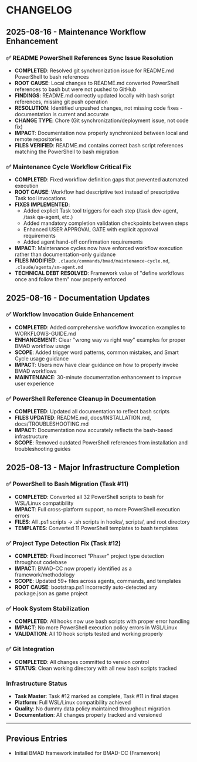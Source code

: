 # CHANGELOG

## 2025-08-16 - Maintenance Workflow Enhancement

### ✅ README PowerShell References Sync Issue Resolution
- **COMPLETED**: Resolved git synchronization issue for README.md PowerShell to bash references
- **ROOT CAUSE**: Local changes to README.md converted PowerShell references to bash but were not pushed to GitHub
- **FINDINGS**: README.md correctly updated locally with bash script references, missing git push operation
- **RESOLUTION**: Identified unpushed changes, not missing code fixes - documentation is current and accurate
- **CHANGE TYPE**: Chore (Git synchronization/deployment issue, not code fix)
- **IMPACT**: Documentation now properly synchronized between local and remote repositories
- **FILES VERIFIED**: README.md contains correct bash script references matching the PowerShell to bash migration

### ✅ Maintenance Cycle Workflow Critical Fix
- **COMPLETED**: Fixed workflow definition gaps that prevented automated execution
- **ROOT CAUSE**: Workflow had descriptive text instead of prescriptive Task tool invocations
- **FIXES IMPLEMENTED**:
  - Added explicit Task tool triggers for each step (/task dev-agent, /task qa-agent, etc.)
  - Added mandatory completion validation checkpoints between steps
  - Enhanced USER APPROVAL GATE with explicit approval requirements
  - Added agent hand-off confirmation requirements
- **IMPACT**: Maintenance cycles now have enforced workflow execution rather than documentation-only guidance
- **FILES MODIFIED**: `.claude/commands/bmad/maintenance-cycle.md`, `.claude/agents/sm-agent.md`
- **TECHNICAL DEBT RESOLVED**: Framework value of "define workflows once and follow them" now properly enforced

## 2025-08-16 - Documentation Updates

### ✅ Workflow Invocation Guide Enhancement
- **COMPLETED**: Added comprehensive workflow invocation examples to WORKFLOWS-GUIDE.md
- **ENHANCEMENT**: Clear "wrong way vs right way" examples for proper BMAD workflow usage
- **SCOPE**: Added trigger word patterns, common mistakes, and Smart Cycle usage guidance
- **IMPACT**: Users now have clear guidance on how to properly invoke BMAD workflows
- **MAINTENANCE**: 30-minute documentation enhancement to improve user experience

### ✅ PowerShell Reference Cleanup in Documentation
- **COMPLETED**: Updated all documentation to reflect bash scripts
- **FILES UPDATED**: README.md, docs/INSTALLATION.md, docs/TROUBLESHOOTING.md
- **IMPACT**: Documentation now accurately reflects the bash-based infrastructure
- **SCOPE**: Removed outdated PowerShell references from installation and troubleshooting guides

## 2025-08-13 - Major Infrastructure Completion

### ✅ PowerShell to Bash Migration (Task #11)
- **COMPLETED**: Converted all 32 PowerShell scripts to bash for WSL/Linux compatibility
- **IMPACT**: Full cross-platform support, no more PowerShell execution errors
- **FILES**: All .ps1 scripts → .sh scripts in hooks/, scripts/, and root directory
- **TEMPLATES**: Converted 11 PowerShell templates to bash templates

### ✅ Project Type Detection Fix (Task #12) 
- **COMPLETED**: Fixed incorrect "Phaser" project type detection throughout codebase
- **IMPACT**: BMAD-CC now properly identified as a framework/methodology
- **SCOPE**: Updated 59+ files across agents, commands, and templates
- **ROOT CAUSE**: bootstrap.ps1 incorrectly auto-detected any package.json as game project

### ✅ Hook System Stabilization
- **COMPLETED**: All hooks now use bash scripts with proper error handling
- **IMPACT**: No more PowerShell execution policy errors in WSL/Linux
- **VALIDATION**: All 10 hook scripts tested and working properly

### ✅ Git Integration
- **COMPLETED**: All changes committed to version control
- **STATUS**: Clean working directory with all new bash scripts tracked

### Infrastructure Status
- **Task Master**: Task #12 marked as complete, Task #11 in final stages
- **Platform**: Full WSL/Linux compatibility achieved
- **Quality**: No dummy data policy maintained throughout migration
- **Documentation**: All changes properly tracked and versioned

---

## Previous Entries
- Initial BMAD framework installed for BMAD-CC (Framework)